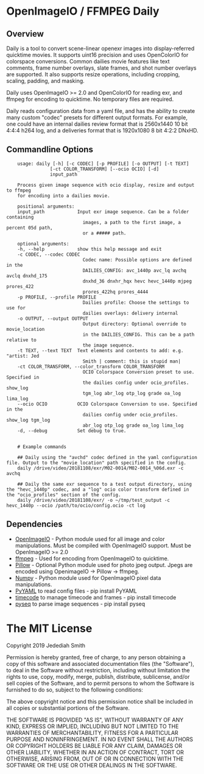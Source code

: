 # OpenImageIO / FFMPEG Daily

## Overview
Daily is a tool to convert scene-linear openexr images into display-referred quicktime movies. It supports uint16 precision and uses OpenColorIO for colorspace conversions. Common dailies movie features like text comments, frame number overlays, slate frames, and shot number overlays are supported. It also supports resize operations, including cropping, scaling, padding, and masking.

Daily uses OpenImageIO >= 2.0 and OpenColorIO for reading exr, and ffmpeg for encoding to quicktime. No temporary files are required.

Daily reads configuration data from a yaml file, and has the ability to create many custom "codec" presets for different output formats. For example, one could have an internal dailies review format that is 2560x1440 10 bit 4:4:4 h264 log, and a deliveries format that is 1920x1080 8 bit 4:2:2 DNxHD.

## Commandline Options

```
	usage: daily [-h] [-c CODEC] [-p PROFILE] [-o OUTPUT] [-t TEXT]
				[-ct COLOR_TRANSFORM] [--ocio OCIO] [-d]
				input_path

	Process given image sequence with ocio display, resize and output to ffmpeg
	for encoding into a dailies movie.

	positional arguments:
	input_path            Input exr image sequence. Can be a folder containing
							images, a path to the first image, a percent 05d path,
							or a ##### path.

	optional arguments:
	-h, --help            show this help message and exit
	-c CODEC, --codec CODEC
							Codec name: Possible options are defined in the
							DAILIES_CONFIG: avc_1440p avc_lq avchq avclq dnxhd_175
							dnxhd_36 dnxhr_hqx hevc hevc_1440p mjpeg prores_422
							prores_422hq prores_4444
	-p PROFILE, --profile PROFILE
							Dailies profile: Choose the settings to use for
							dailies overlays: delivery internal
	-o OUTPUT, --output OUTPUT
							Output directory: Optional override to movie_location
							in the DAILIES_CONFIG. This can be a path relative to
							the image sequence.
	-t TEXT, --text TEXT  Text elements and contents to add: e.g. "artist: Jed
							Smith | comment: this is stupid man|
	-ct COLOR_TRANSFORM, --color_transform COLOR_TRANSFORM
							OCIO Colorspace Conversion preset to use. Specified in
							the dailies config under ocio_profiles. show_log
							tgm_log abr_log otp_log grade oa_log lima_log
	--ocio OCIO           OCIO Colorspace Conversion to use. Specified in the
							dailies config under ocio_profiles. show_log tgm_log
							abr_log otp_log grade oa_log lima_log
	-d, --debug           Set debug to true.


	# Example commands

	## Daily using the "avchd" codec defined in the yaml configuration file. Output to the "movie_location" path specified in the config.
	daily /drive/video/20181108/exr/M02-0014/M02-0014_%06d.exr -c avchq

	## Daily the same exr sequence to a test output directory, using the "hevc_1440p" codec, and a "log" ocio color transform defined in the "ocio_profiles" section of the config.
	daily /drive/video/20181108/exr/ -o ~/tmp/test_output -c hevc_1440p --ocio /path/to/ocio/config.ocio -ct log
```

## Dependencies
- [OpenImageIO](https://github.com/OpenImageIO/oiio) - Python module used for all image and color manipulations. Must be compiled with OpenImageIO support. Must be OpenImageIO >= 2.0
- [ffmpeg](https://ffmpeg.org) - Used for encoding from OpenImageIO to quicktime.
- [Pillow](https://pillow.readthedocs.io/en/stable/) - Optional Python module used for photo jpeg output. Jpegs are encoded using OpenimageIO -> Pillow -> ffmpeg.
- [Numpy](https://www.numpy.org) - Python module used for OpenImageIO pixel data manipulations.
- [PyYAML](https://pyyaml.org/wiki/PyYAML) to read config files - pip install PyYAML
- [timecode](https://pypi.org/project/timecode/) to manage timecode and frames - pip install timecode
- [pyseq](https://pypi.org/project/pyseq/) to parse image sequences - pip install pyseq


# The MIT License
Copyright 2019 Jedediah Smith

Permission is hereby granted, free of charge, to any person obtaining a copy of this software and associated documentation files (the "Software"), to deal in the Software without restriction, including without limitation the rights to use, copy, modify, merge, publish, distribute, sublicense, and/or sell copies of the Software, and to permit persons to whom the Software is furnished to do so, subject to the following conditions:

The above copyright notice and this permission notice shall be included in all copies or substantial portions of the Software.

THE SOFTWARE IS PROVIDED "AS IS", WITHOUT WARRANTY OF ANY KIND, EXPRESS OR IMPLIED, INCLUDING BUT NOT LIMITED TO THE WARRANTIES OF MERCHANTABILITY, FITNESS FOR A PARTICULAR PURPOSE AND NONINFRINGEMENT. IN NO EVENT SHALL THE AUTHORS OR COPYRIGHT HOLDERS BE LIABLE FOR ANY CLAIM, DAMAGES OR OTHER LIABILITY, WHETHER IN AN ACTION OF CONTRACT, TORT OR OTHERWISE, ARISING FROM, OUT OF OR IN CONNECTION WITH THE SOFTWARE OR THE USE OR OTHER DEALINGS IN THE SOFTWARE.
